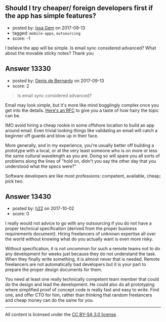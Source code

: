 ## Should I try cheaper/ foreign developers first if the app has simple features?

- posted by: [Issa Gem](https://stackexchange.com/users/11751966/issa-gem) on 2017-09-13
- tagged: `mobile-apps`, `outsourcing`
- score: -1

I believe the app will be simple. Is email sync considered advanced? What about the movable sticky notes? Thank you



## Answer 13330

- posted by: [Denis de Bernardy](https://stackexchange.com/users/182468/denis-de-bernardy) on 2017-09-13
- score: 2

> Is email sync considered advanced?

Email may look simple, but it's more like mind bogglingly complex once you get into the details. [Here's an RFC](https://www.ietf.org/rfc/rfc5322.txt) to give you a taste of how hairy the topic can be.

IMO avoid hiring a cheap rookie in some offshore location to build an app around email. Even trivial looking things like validating an email will catch a beginner off guards and blow up in their face.

More generally, and in my experience, you're usually better off building a prototype with a local, or at the very least someone who is on more or less the same cultural wavelength as you are. Doing so will spare you all sorts of problems along the lines of "hold on, didn't you say the other day that you understood what the specs were?"

Software developers are like most professions: competent, available, cheap; pick two.


## Answer 13430

- posted by: [h22](https://stackexchange.com/users/167824/h22) on 2017-10-02
- score: 0

I really would not advice to go with any outsourcing if you do not have a proper technical specification (derived from the proper business requirements document). Hiring freelancers of unknown expertise all over the world without knowing what do you actually want is even more risky.

Without specification, it is not uncommon for such a remote teams not to do any development for weeks just because they do not understand the task. When they finally write something, it is almost never that is needed. Remote freelancers are not automatically bad developers but it is your part to prepare the proper design documents for them.

You need at least one really technically competent team member that could do the design and lead the development. He could also do all prototyping where simplified proof of concept code is really fast and easy to write. Find one, and offer CTO for him, rather than thinking that random freelancers and cheap money can do the same for you.



---

All content is licensed under the [CC BY-SA 3.0 license](https://creativecommons.org/licenses/by-sa/3.0/).
